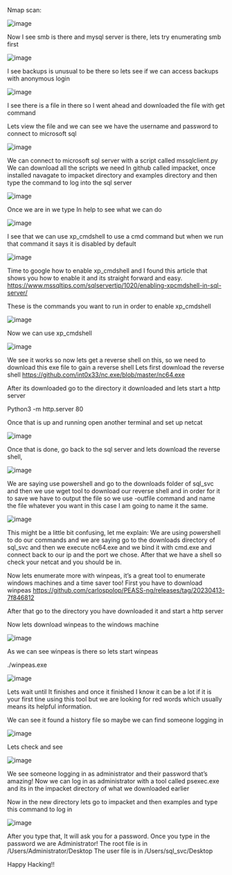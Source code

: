 Nmap scan:



![image](https://user-images.githubusercontent.com/73919277/232127513-0b8338ca-add3-44c3-b3d3-f404f31e9bf9.png)


Now I see smb is there and mysql server is there, lets try enumerating smb first


![image](https://user-images.githubusercontent.com/73919277/232127630-328d57e9-9de6-487c-a384-090e9cce594e.png)



I see backups is unusual to be there so lets see if we can access backups with anonymous login


![image](https://user-images.githubusercontent.com/73919277/232127703-8a5790d3-5d47-4747-a338-1b0026edfb3b.png)


I see there is a file in there so I went ahead and downloaded the file with get command

Lets view the file and we can see we have the username and password to connect to microsoft sql 


![image](https://user-images.githubusercontent.com/73919277/232127749-4b3ca1bf-1c7d-4067-9616-7489c7308237.png)


We can connect to microsoft sql server with a script called mssqlclient.py
We can download all the scripts we need In github called impacket, once installed navagate to impacket directory and examples directory and then type the command to log into the sql server


![image](https://user-images.githubusercontent.com/73919277/232127805-3357815e-ad1a-40a7-9292-23096bba6f42.png)


Once we are in we type In help to see what we can do


![image](https://user-images.githubusercontent.com/73919277/232127956-10f5b85a-d2fb-4926-b4c8-c73189a6b8f7.png)


I see that we can use xp_cmdshell to use a cmd command but when we run that command it says it is disabled by default


![image](https://user-images.githubusercontent.com/73919277/232128275-50555b8e-c564-4dcf-ad38-765de9cd559e.png)


Time to google how to enable xp_cmdshell and I found this article that shows you how to enable it and its straight forward and easy. https://www.mssqltips.com/sqlservertip/1020/enabling-xpcmdshell-in-sql-server/

These is the commands you want to run in order to enable xp_cmdshell


![image](https://user-images.githubusercontent.com/73919277/232128314-dd620fe1-99b5-4718-8ab3-ce3a81503d71.png)


Now we can use xp_cmdshell 


![image](https://user-images.githubusercontent.com/73919277/232128370-484274e7-dc38-49f2-a150-ec6424fbe7d5.png)


We see it works so now lets get a reverse shell on this, so we need to download this exe file to gain a reverse shell
Lets first download the reverse shell https://github.com/int0x33/nc.exe/blob/master/nc64.exe

After its downloaded go to the directory it downloaded and lets start a http server 

Python3 -m http.server 80 

Once that is up and running open another terminal and set up netcat


![image](https://user-images.githubusercontent.com/73919277/232128469-4add221e-69e9-412b-8cfb-f12eb4c50444.png)


Once that is done, go back to the sql server and lets download the reverse shell, 


![image](https://user-images.githubusercontent.com/73919277/232128497-1e9a5fbe-a6e4-4c37-b6e9-3d4df0bb5790.png)



We are saying use powershell and go to the downloads folder of sql_svc and then we use wget tool to download our reverse shell and in order for it to save we have to output the file so we use -outfile command and name the file whatever you want in this case I am going to name it the same.


![image](https://user-images.githubusercontent.com/73919277/232128559-1f2fa26e-bfeb-4280-a817-51c8dcace9ca.png)


This might be a little bit confusing, let me explain:
We are using powershell to do our commands and we are saying go to the downloads directory of sql_svc and then we execute nc64.exe and we bind it with cmd.exe and connect back to our ip and the port we chose. After that we have a shell so check your netcat and you should be in.

Now lets enumerate more with winpeas, it’s a great tool to enumerate windows machines and a time saver too! First you have to download winpeas https://github.com/carlospolop/PEASS-ng/releases/tag/20230413-7f846812

After that go to the directory you have downloaded it and start a http server

Now lets download winpeas to the windows machine 


![image](https://user-images.githubusercontent.com/73919277/232128597-5b0c7c9c-bb34-4d86-ac7f-a624732a4588.png)


As we can see winpeas is there so lets start winpeas

./winpeas.exe


![image](https://user-images.githubusercontent.com/73919277/232128621-3b87b0f4-82d6-477b-a3e9-90ed19f9fcd6.png)


Lets wait until It finishes and once it finished I know it can be a lot if it is your first tine using this tool but we are looking for red words which usually means its helpful information.

We can see it found a history file so maybe we can find someone logging in


![image](https://user-images.githubusercontent.com/73919277/232128697-893a8576-c306-4d94-8db9-7d8343cfda10.png)


Lets check and see

![image](https://user-images.githubusercontent.com/73919277/232128789-5ddd9409-7203-402f-8a0f-a4d346ed46e3.png)


We see someone logging in as administrator and their password that’s amazing! Now we can log in as administrator with a tool called psexec.exe and its in the impacket directory of what we downloaded earlier 

Now in the new directory lets go to impacket and then examples and type this command to log in


![image](https://user-images.githubusercontent.com/73919277/232128970-a0d3e302-76a9-4a10-90d6-bbb87bc0a268.png)


After you type that, It will ask you for a password. Once you type in the password we are Administrator!
The root file is in /Users/Administrator/Desktop
The user file is in /Users/sql_svc/Desktop

Happy Hacking!!
